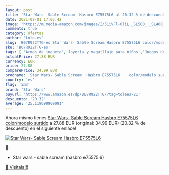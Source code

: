 ```yaml
---
layout: post
title: 'Star Wars- Sable Scream  Hasbro E75575L6 al 20.32 % de descuento'
date: 2021-08-01 17:05:42
image: 'https://m.media-amazon.com/images/I/31iVFl-0liL._SL500_._SL400_.jpg'
comments: true
category: ofertas
author: 'tole.es'
slug: 'B07R922TTG-es Star Wars- Sable Scream Hasbro E75575L6 color/modelo surtido'
sku: 'B07R922TTG-es'
tags: [ 'Armas de juguete','Joyería y maquillaje para niños','Juegos de imitación','Juguetes','Juguetes y juegos','Sables para disfraces','hasbro','star wars', ]
actualPrice: 27.88 EUR
currency: EUR
price: 27.88
comparePrice: 34.99 EUR
prodname: 'Star Wars- Sable Scream  Hasbro E75575L6    color/modelo surtido'
country: 'es'
flag: '🇪🇸'
brand: 'Star Wars'
buyurl: 'https://www.amazon.es/dp/B07R922TTG/?tag=tolees-21'
descuento: '20.32'
average: '25.119090909091'
---
```


Ahora mismo tienes [Star Wars- Sable Scream  Hasbro E75575L6    color/modelo surtido](https://www.amazon.es/dp/B07R922TTG/?tag=tolees-21) a 27.88 EUR (original: 34.99 EUR) (20.32 %  de descuento) en el siguiente enlace!

[![Star Wars- Sable Scream  Hasbro E75575L6](https://m.media-amazon.com/images/I/31iVFl-0liL._SL500_._SL400_.jpg)](https://www.amazon.es/dp/B07R922TTG/?tag=tolees-21)

🔎:

- Star wars - sable scream (hasbro e75575l6)

[🛒 Visítala!!!](https://www.amazon.es/dp/B07R922TTG/?tag=tolees-21)
